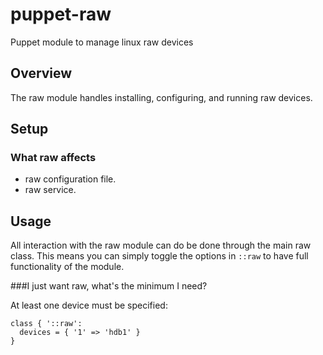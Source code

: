 puppet-raw
==========

Puppet module to manage linux raw devices

## Overview

The raw module handles installing, configuring, and running raw devices.

## Setup


### What raw affects

* raw configuration file.
* raw service.

## Usage

All interaction with the raw module can do be done through the main raw class.
This means you can simply toggle the options in `::raw` to have full functionality of the module.

###I just want raw, what's the minimum I need?

At least one device must be specified:

```
class { '::raw':
  devices = { '1' => 'hdb1' }
}
```
